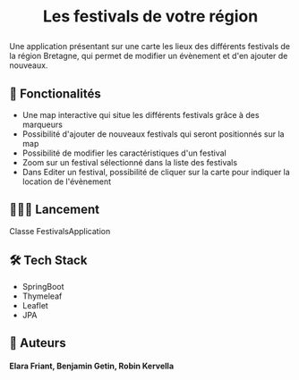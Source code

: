 
# <p align="center">Les festivals de votre région</p>
  
Une application présentant sur une carte les lieux des différents festivals de la région Bretagne, qui permet de modifier un évènement et d'en ajouter de nouveaux.
    
## 🧐 Fonctionalités  
- Une map interactive qui situe les différents festivals grâce à des marqueurs
- Possibilité d'ajouter de nouveaux festivals qui seront positionnés sur la map
- Possibilité de modifier les caractéristiques d'un festival
- Zoom sur un festival sélectionné dans la liste des festivals
- Dans Editer un festival, possibilité de cliquer sur la carte pour indiquer la location de l'évènement


## 🧑🏻‍💻 Lancement

Classe FestivalsApplication

## 🛠️ Tech Stack
- SpringBoot
- Thymeleaf
- Leaflet
- JPA
        
## 🙇 Auteurs
#### Elara Friant, Benjamin Getin, Robin Kervella
